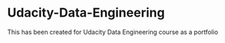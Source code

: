 # Udacity-Data-Engineering
This has been created for Udacity Data Engineering course as a portfolio
